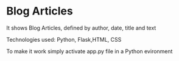 # Blog Articles
It shows Blog Articles, defined by author, date, title and text


Technologies used:
Python, Flask,HTML, CSS


To make it work simply activate app.py file in a Python evironment
